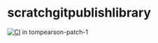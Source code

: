 # scratchgitpublishlibrary
[![CI](https://github.com/tompearson/scratchgitpublishlibrary/actions/workflows/blank.yml/badge.svg?branch=tompearson-patch-1)](https://github.com/tompearson/scratchgitpublishlibrary/actions/workflows/blank.yml) in tompearson-patch-1
